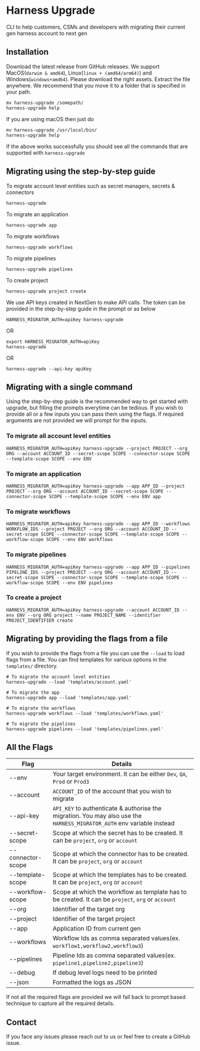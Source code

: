 # Harness Upgrade
CLI to help customers, CSMs and developers with migrating their current gen harness account to next gen

## Installation
Download the latest release from GitHub releases. We support MacOS(`darwim & amd64`), Linux(`linux + (amd64/arm64)`) and Windows(`windows+amd64`). Please download the right assets. Extract the file anywhere.
We recommend that you move it to a folder that is specified in your path. 

```shell
mv harness-upgrade /somepath/
harness-upgrade help
```

If you are using macOS then just do
```shell
mv harness-upgrade /usr/local/bin/
harness-upgrade help
```

If the above works successfully you should see all the commands that are supported with `harness-upgrade`

## Migrating using the step-by-step guide

To migrate account level entities such as secret managers, secrets & connectors
```shell
harness-upgrade
```

To migrate an application 
```shell
harness-upgrade app
```

To migrate workflows
```shell
harness-upgrade workflows
```

To migrate pipelines
```shell
harness-upgrade pipelines
```

To create project
```shell
harness-upgrade project create
```

We use API keys created in NextGen to make API calls. The token can be provided in the step-by-step guide in the prompt or as below

```shell
HARNESS_MIGRATOR_AUTH=apiKey harness-upgrade
```

OR
```shell
export HARNESS_MIGRATOR_AUTH=apiKey
harness-upgrade
```

OR
```shell
harness-upgrade --api-key apiKey
```

## Migrating with a single command
Using the step-by-step guide is the recommended way to get started with upgrade, but filling the prompts everytime can be tedious. If you wish to provide all or a few inputs you can pass them using the flags. If required arguments are not provided we will prompt for the inputs.  

### To migrate all account level entities

```shell
HARNESS_MIGRATOR_AUTH=apiKey harness-upgrade --project PROJECT --org ORG --account ACCOUNT_ID --secret-scope SCOPE --connector-scope SCOPE --template-scope SCOPE --env ENV
```

### To migrate an application

```shell
HARNESS_MIGRATOR_AUTH=apiKey harness-upgrade --app APP_ID --project PROJECT --org ORG --account ACCOUNT_ID --secret-scope SCOPE --connector-scope SCOPE --template-scope SCOPE --env ENV app
```

### To migrate workflows

```shell
HARNESS_MIGRATOR_AUTH=apiKey harness-upgrade --app APP_ID --workflows WORKFLOW_IDS --project PROJECT --org ORG --account ACCOUNT_ID --secret-scope SCOPE --connector-scope SCOPE --template-scope SCOPE --workflow-scope SCOPE --env ENV workflows 
```

### To migrate pipelines

```shell
HARNESS_MIGRATOR_AUTH=apiKey harness-upgrade --app APP_ID --pipelines PIPELINE_IDS --project PROJECT --org ORG --account ACCOUNT_ID --secret-scope SCOPE --connector-scope SCOPE --template-scope SCOPE --workflow-scope SCOPE --env ENV pipelines 
```

### To create a project
```shell
HARNESS_MIGRATOR_AUTH=apiKey harness-upgrade --account ACCOUNT_ID --env ENV --org ORG project --name PROJECT_NAME --identifier PROJECT_IDENTIFIER create
```

## Migrating by providing the flags from a file
If you wish to provide the flags from a file you can use the `--load` to load flags from a file. You can find templates for various options in the `templates/` directory.

```shell
# To migrate the account level entities
harness-upgrade --load 'templates/account.yaml'

# To migrate the app
harness-upgrade app --load 'templates/app.yaml'

# To migrate the workflows
harness-upgrade workflows --load 'templates/workflows.yaml'

# To migrate the pipelines
harness-upgrade pipelines --load 'templates/pipelines.yaml'
```

## All the Flags

| Flag              | Details                                                                                                                |
|-------------------|------------------------------------------------------------------------------------------------------------------------|
| --env             | Your target environment. It can be either `Dev`, `QA`, `Prod` or `Prod3`                                               |
| --account         | `ACCOUNT_ID` of the account that you wish to migrate                                                                   |
| --api-key         | `API_KEY` to authenticate & authorise the migration. You may also use the `HARNESS_MIGRATOR_AUTH` env variable instead |
| --secret-scope    | Scope at which the secret has to be created. It can be `project`, `org` or `account`                                   |
| --connector-scope | Scope at which the connector has to be created. It can be `project`, `org` or `account`                                |
| --template-scope  | Scope at which the templates has to be created. It can be `project`, `org` or `account`                                |
| --workflow-scope  | Scope at which the workflow as template has to be created. It can be `project`, `org` or `account`                     |
| --org             | Identifier of the target org                                                                                           |
| --project         | Identifier of the target project                                                                                       |
| --app             | Application ID from current gen                                                                                        |
| --workflows       | Workflow Ids as comma separated values(ex. `workflow1,workflow2,workflow3`)                                            |
| --pipelines       | Pipeline Ids as comma separated values(ex. `pipeline1,pipeline2,pipeline3`)                                            |
| --debug           | If debug level logs need to be printed                                                                                 |
| --json            | Formatted the logs as JSON                                                                                             |

If not all the required flags are provided we will fall back to prompt based technique to capture all the required details.

## Contact
If you face any issues please reach out to us or feel free to create a GitHub issue.
